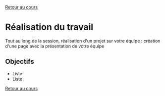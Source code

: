 [Retour au cours](../cours.md)

# Réalisation du travail

Tout au long de la session, réalisation d'un projet sur votre équipe : création d'une page avec la présentation de votre équipe

## Objectifs

* Liste
* Liste

[Retour au cours](../cours.md)
